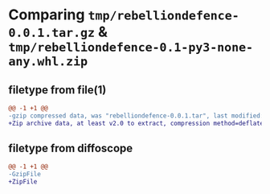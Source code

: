 # Comparing `tmp/rebelliondefence-0.0.1.tar.gz` & `tmp/rebelliondefence-0.1-py3-none-any.whl.zip`

## filetype from file(1)

```diff
@@ -1 +1 @@
-gzip compressed data, was "rebelliondefence-0.0.1.tar", last modified: Thu Apr  6 21:42:52 2023, max compression
+Zip archive data, at least v2.0 to extract, compression method=deflate
```

## filetype from diffoscope

```diff
@@ -1 +1 @@
-GzipFile
+ZipFile
```

